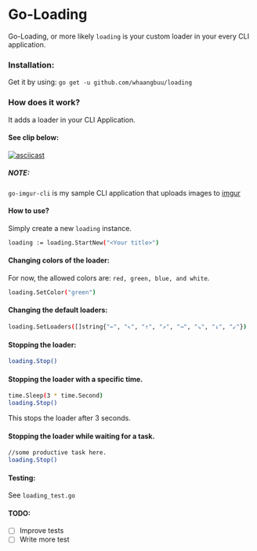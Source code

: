 # Go-Loading



Go-Loading, or more likely `loading` is your custom loader in your every CLI application.



### Installation:
Get it by using: `go get -u github.com/whaangbuu/loading`

### How does it work?
It adds a loader in your CLI Application.

#### See clip below:

[![asciicast](https://asciinema.org/a/3ft6E5zcUUsiyOQPqkErw9NM7.png)](https://asciinema.org/a/3ft6E5zcUUsiyOQPqkErw9NM7)

##### NOTE:
`go-imgur-cli` is my sample CLI application that uploads images to [imgur](https://imgur.com)

#### How to use?
Simply create a new `loading` instance.

```sh
loading := loading.StartNew("<Your title>")
```


#### Changing colors of the loader:


For now, the allowed colors are: `red, green, blue, and white`.

```sh
loading.SetColor("green")
```

#### Changing the default loaders:
```sh
loading.SetLoaders([]string{"←", "↖", "↑", "↗", "→", "↘", "↓", "↙"})
```

#### Stopping the loader:
```sh
loading.Stop()
```

#### Stopping the loader with a specific time.
```sh
time.Sleep(3 * time.Second)
loading.Stop()
```
This stops the loader after 3 seconds.


#### Stopping the loader while waiting for a task.
```sh
//some productive task here.
loading.Stop()
```

#### Testing:
See `loading_test.go`


#### TODO:
- [ ] Improve tests
- [ ] Write more test
